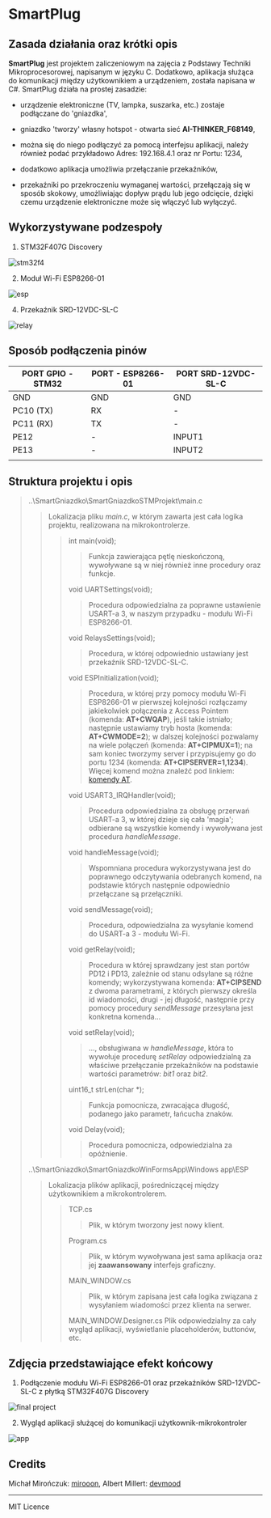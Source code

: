 # SmartPlug

## Zasada działania oraz krótki opis

**SmartPlug** jest projektem zaliczeniowym na zajęcia z Podstawy Techniki Mikroprocesorowej, napisanym w języku C. Dodatkowo, aplikacja służąca do komunikacji między użytkownikiem a urządzeniem, została napisana w C#. SmartPlug działa na prostej zasadzie:

- urządzenie elektroniczne (TV, lampka, suszarka, etc.) zostaje podłączane do 'gniazdka',

- gniazdko 'tworzy' własny hotspot - otwarta sieć **AI-THINKER_F68149**,

- można się do niego podłączyć za pomocą interfejsu aplikacji, należy również podać przykładowo Adres: 192.168.4.1 oraz nr Portu: 1234,

- dodatkowo aplikacja umożliwia przełączanie przekaźników,

- przekaźniki po przekroczeniu wymaganej wartości, przełączają się w sposób skokowy, umożliwiając dopływ prądu lub jego odcięcie, dzięki czemu urządzenie elektroniczne może się włączyć lub wyłączyć.

## Wykorzystywane podzespoły

1.	STM32F407G Discovery

![stm32f4](https://image.ibb.co/kWcQSy/stm32f4_discovery.jpg)

2.	Moduł Wi-Fi ESP8266-01

![esp](https://image.ibb.co/mrpVSy/HCMODU0085_800_600_New.jpg)

4.	Przekaźnik SRD-12VDC-SL-C

![relay](https://image.ibb.co/jzYAud/relay_module_12v_1024x1024.jpg)

## Sposób podłączenia pinów

|PORT GPIO - STM32|PORT - ESP8266-01          |PORT SRD-12VDC-SL-C|
|-|-|-|
|GND|GND|GND|
|PC10 (TX)|RX|-|
|PC11 (RX)|TX|-|
|PE12|-|INPUT1|
|PE13|-|INPUT2|
||||

## Struktura projektu i opis

> \.\.\SmartGniazdko\SmartGniazdkoSTMProjekt\main.c
>>	Lokalizacja pliku *main.c*, w którym zawarta jest cała logika projektu, realizowana na mikrokontrolerze.
>>
>>> int main(void);
>>>> Funkcja zawierająca pętlę nieskończoną, wywoływane są w niej również inne procedury oraz funkcje.
>>>
>>> void UARTSettings(void);
>>>> Procedura odpowiedzialna za poprawne ustawienie USART-a 3, w naszym przypadku -  modułu Wi-Fi ESP8266-01.
>>>
>>> void RelaysSettings(void);
>>>> Procedura, w której odpowiednio ustawiany jest przekaźnik SRD-12VDC-SL-C.
>>>
>>> void ESPInitialization(void);
>>>> Procedura, w której przy pomocy modułu Wi-Fi ESP8266-01 w pierwszej kolejności rozłączamy jakiekolwiek połączenia z Access Pointem (komenda: **AT+CWQAP**), jeśli takie istniało; następnie ustawiamy tryb hosta (komenda: **AT+CWMODE=2**); w dalszej kolejności pozwalamy na wiele połączeń (komenda: **AT+CIPMUX=1**); na sam koniec tworzymy server i przypisujemy go do portu 1234 (komenda: **AT+CIPSERVER=1,1234**). Więcej komend można znaleźć pod linkiem: [komendy AT](https://room-15.github.io/blog/2015/03/26/esp8266-at-command-reference/).
>>>
>>> void USART3_IRQHandler(void);
>>>> Procedura odpowiedzialna za obsługę przerwań USART-a 3, w której dzieje się cała 'magia'; odbierane są wszystkie komendy i wywoływana jest procedura *handleMessage*.
>>>
>>> void handleMessage(void);
>>>> Wspomniana procedura wykorzystywana jest do poprawnego odczytywania odebranych komend, na podstawie których następnie odpowiednio przełączane są przełączniki.
>>>
>>> void sendMessage(void);
>>>> Procedura, odpowiedzialna za wysyłanie komend do USART-a 3 - modułu Wi-Fi.
>>>
>>> void getRelay(void);
>>>> Procedura w której sprawdzany jest stan portów PD12 i PD13, zależnie od stanu odsyłane są różne komendy; wykorzystywana komenda: **AT+CIPSEND** z dwoma parametrami, z których pierwszy określa id wiadomości, drugi - jej długość, następnie przy pomocy procedury *sendMessage* przesyłana jest konkretna komenda...
>>>
>>> void setRelay(void);
>>>> ..., obsługiwana w *handleMessage*, która to wywołuje procedurę *setRelay* odpowiedzialną za właściwe przełączanie przekaźników na podstawie wartości parametrów: *bit1* oraz *bit2*.
>>>
>>> uint16_t strLen(char *);
>>>> Funkcja pomocnicza, zwracająca długość, podanego jako parametr, łańcucha znaków.
>>>
>>> void Delay(void);
>>>> Procedura pomocnicza, odpowiedzialna za opóźnienie.
>
> \.\.\SmartGniazdko\SmartGniazdkoWinFormsApp\Windows app\ESP
>> Lokalizacja plików aplikacji, pośredniczącej między użytkownikiem a mikrokontrolerem.
>>> TCP.cs
>>>> Plik, w którym tworzony jest nowy klient.
>>>
>>> Program.cs
>>>> Plik, w którym wywoływana jest sama aplikacja oraz jej **zaawansowany** interfejs graficzny.
>>>
>>> MAIN_WINDOW.cs
>>>> Plik, w którym zapisana jest cała logika związana z wysyłaniem wiadomości przez klienta na serwer.
>>>
>>> MAIN_WINDOW.Designer.cs
>>> Plik odpowiedzialny za cały wygląd aplikacji, wyświetlanie placeholderów, buttonów, etc.

## Zdjęcia przedstawiające efekt końcowy

1. Podłączenie modułu Wi-Fi ESP8266-01 oraz przekaźników SRD-12VDC-SL-C z płytką STM32F407G Discovery
	
![final project](https://preview.ibb.co/cjGKLJ/4.jpg)

2.	Wygląd aplikacji służącej do komunikacji użytkownik-mikrokontroler

![app](https://image.ibb.co/m49yfJ/35328010_1826042714119289_4439020950079406080_n.png)

## Credits
Michał Mirończuk: [mirooon](https://github.com/mirooon),
Albert Millert: [devmood](https://github.com/devmood)

---
MIT Licence
